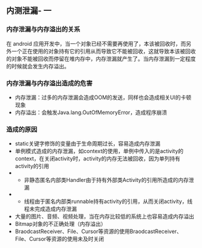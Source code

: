 ## 内测泄漏- 一  
### 内存泄漏与内存溢出的关系  
在 android 应用开发中，当一个对象已经不需要再使用了，本该被回收时，而另外一个正在使用的对象持有它的引用从而导致它不能被回收，这就导致本该被回收的对象不能被回收而停留在堆内存中，内存泄漏就产生了。当内存泄漏到一定程度的时候就会发生内存溢出。  
### 内存泄漏与内存溢出造成的危害  
  
* 内存泄漏：过多的内存泄漏会造成OOM的发送，同样也会造成相关UI的卡顿现象  
* 内存溢出：会触发Java.lang.OutOfMemoryError，造成程序崩溃  
  
### 造成的原因
  
* static关键字修饰的变量由于生命周期过长，容易造成内存泄漏
* 单例模式造成的内存泄漏，如context的使用，单例中传入的是activity的context，在关闭activity时，activity的内存无法被回收，因为单列持有activity的引用
* * 非静态匿名内部类Handler由于持有外部类Activity的引用所造成的内存泄漏
* * 线程由于匿名内部类runnable持有activity的引用，从而关闭activity，线程未完成造成内存泄漏
* 大量的图片、音频、视频处理，当在内存比较低的系统上也容易造成内存溢出  
* Bitmap对象的不正确处理（内存溢出）
* BraodcastReceiver、File、Cursor等资源的使用BraodcastReceiver、File、Cursor等资源的使用未及时关闭


